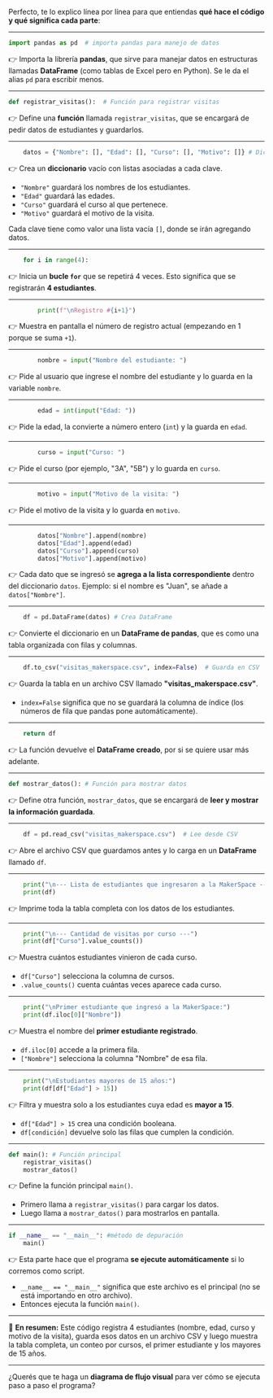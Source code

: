 Perfecto, te lo explico línea por línea para que entiendas **qué hace el código y qué significa cada parte**:

---

```python
import pandas as pd  # importa pandas para manejo de datos
```

👉 Importa la librería **pandas**, que sirve para manejar datos en estructuras llamadas **DataFrame** (como tablas de Excel pero en Python). Se le da el alias `pd` para escribir menos.

---

```python
def registrar_visitas():  # Función para registrar visitas
```

👉 Define una **función** llamada `registrar_visitas`, que se encargará de pedir datos de estudiantes y guardarlos.

---

```python
    datos = {"Nombre": [], "Edad": [], "Curso": [], "Motivo": []} # Diccionario para almacenar datos
```

👉 Crea un **diccionario** vacío con listas asociadas a cada clave.

* `"Nombre"` guardará los nombres de los estudiantes.
* `"Edad"` guardará las edades.
* `"Curso"` guardará el curso al que pertenece.
* `"Motivo"` guardará el motivo de la visita.

Cada clave tiene como valor una lista vacía `[]`, donde se irán agregando datos.

---

```python
    for i in range(4):
```

👉 Inicia un **bucle `for`** que se repetirá 4 veces.
Esto significa que se registrarán **4 estudiantes**.

---

```python
        print(f"\nRegistro #{i+1}")
```

👉 Muestra en pantalla el número de registro actual (empezando en 1 porque se suma `+1`).

---

```python
        nombre = input("Nombre del estudiante: ")
```

👉 Pide al usuario que ingrese el nombre del estudiante y lo guarda en la variable `nombre`.

---

```python
        edad = int(input("Edad: "))
```

👉 Pide la edad, la convierte a número entero (`int`) y la guarda en `edad`.

---

```python
        curso = input("Curso: ")
```

👉 Pide el curso (por ejemplo, "3A", "5B") y lo guarda en `curso`.

---

```python
        motivo = input("Motivo de la visita: ")
```

👉 Pide el motivo de la visita y lo guarda en `motivo`.

---

```python
        datos["Nombre"].append(nombre)
        datos["Edad"].append(edad)
        datos["Curso"].append(curso)
        datos["Motivo"].append(motivo)
```

👉 Cada dato que se ingresó se **agrega a la lista correspondiente** dentro del diccionario `datos`.
Ejemplo: si el nombre es "Juan", se añade a `datos["Nombre"]`.

---

```python
    df = pd.DataFrame(datos) # Crea DataFrame
```

👉 Convierte el diccionario en un **DataFrame de pandas**, que es como una tabla organizada con filas y columnas.

---

```python
    df.to_csv("visitas_makerspace.csv", index=False)  # Guarda en CSV
```

👉 Guarda la tabla en un archivo CSV llamado **"visitas\_makerspace.csv"**.

* `index=False` significa que no se guardará la columna de índice (los números de fila que pandas pone automáticamente).

---

```python
    return df 
```

👉 La función devuelve el **DataFrame creado**, por si se quiere usar más adelante.

---

```python
def mostrar_datos(): # Función para mostrar datos
```

👉 Define otra función, `mostrar_datos`, que se encargará de **leer y mostrar la información guardada**.

---

```python
    df = pd.read_csv("visitas_makerspace.csv")  # Lee desde CSV
```

👉 Abre el archivo CSV que guardamos antes y lo carga en un **DataFrame** llamado `df`.

---

```python
    print("\n--- Lista de estudiantes que ingresaron a la MakerSpace ---")
    print(df)
```

👉 Imprime toda la tabla completa con los datos de los estudiantes.

---

```python
    print("\n--- Cantidad de visitas por curso ---")
    print(df["Curso"].value_counts())
```

👉 Muestra cuántos estudiantes vinieron de cada curso.

* `df["Curso"]` selecciona la columna de cursos.
* `.value_counts()` cuenta cuántas veces aparece cada curso.

---

```python
    print("\nPrimer estudiante que ingresó a la MakerSpace:")
    print(df.iloc[0]["Nombre"])
```

👉 Muestra el nombre del **primer estudiante registrado**.

* `df.iloc[0]` accede a la primera fila.
* `["Nombre"]` selecciona la columna "Nombre" de esa fila.

---

```python
    print("\nEstudiantes mayores de 15 años:")
    print(df[df["Edad"] > 15])
```

👉 Filtra y muestra solo a los estudiantes cuya edad es **mayor a 15**.

* `df["Edad"] > 15` crea una condición booleana.
* `df[condición]` devuelve solo las filas que cumplen la condición.

---

```python
def main(): # Función principal
    registrar_visitas()
    mostrar_datos()
```

👉 Define la función principal `main()`.

* Primero llama a `registrar_visitas()` para cargar los datos.
* Luego llama a `mostrar_datos()` para mostrarlos en pantalla.

---

```python
if __name__ == "__main__": #método de depuración
    main()
```

👉 Esta parte hace que el programa **se ejecute automáticamente** si lo corremos como script.

* `__name__ == "__main__"` significa que este archivo es el principal (no se está importando en otro archivo).
* Entonces ejecuta la función `main()`.

---

📌 **En resumen:**
Este código registra 4 estudiantes (nombre, edad, curso y motivo de la visita), guarda esos datos en un archivo CSV y luego muestra la tabla completa, un conteo por cursos, el primer estudiante y los mayores de 15 años.

---

¿Querés que te haga un **diagrama de flujo visual** para ver cómo se ejecuta paso a paso el programa?
